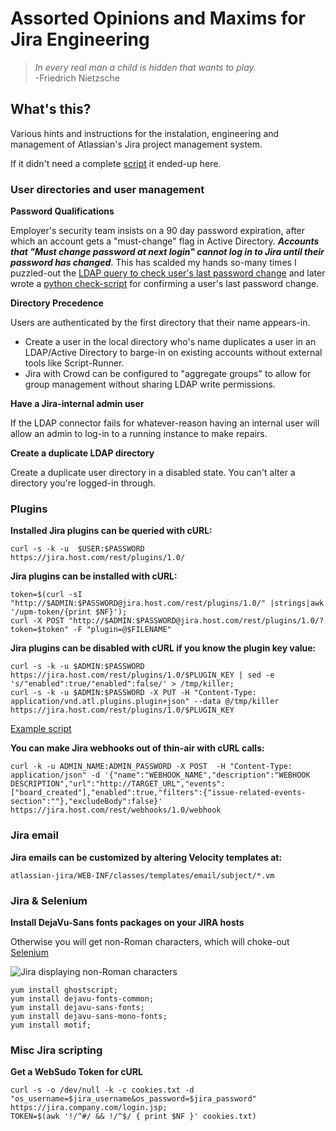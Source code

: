 # Assorted Opinions and Maxims for Jira Engineering

> *In every real man a child is hidden that wants to play.*  
> -Friedrich Nietzsche  

## What's this?
Various hints and instructions for the instalation, engineering and management of Atlassian's Jira project management system.  

If it didn't need a complete [script](https://github.com/lbonanomi/scripts/tree/master/jira) it ended-up here.


### User directories and user management

**Password Qualifications**

Employer's security team insists on a 90 day password expiration, after which an account gets a "must-change" flag in Active Directory. ***Accounts that "Must change password at next login" cannot log in to Jira until their password has changed***. This has scalded my hands so-many times I puzzled-out the [LDAP query to check user's last password change](https://github.com/lbonanomi/notes/blob/master/active_directory/index.md) and later wrote a [python check-script](https://github.com/lbonanomi/scripts/blob/master/active_directory_last_password_reset.py) for confirming a user's last password change.


**Directory Precedence**

Users are authenticated by the first directory that their name appears-in. 

* Create a user in the local directory who's name duplicates a user in an LDAP/Active Directory to barge-in on existing accounts without external tools like Script-Runner.
* Jira with Crowd can be configured to "aggregate groups" to allow for group management without sharing LDAP write permissions.


**Have a Jira-internal admin user**

If the LDAP connector fails for whatever-reason having an internal user will allow an admin to log-in to a running instance to make repairs.


 **Create a duplicate LDAP directory**

Create a duplicate user directory in a disabled state. You can't alter a directory you're logged-in through.


### Plugins

**Installed Jira plugins can be queried with cURL:**

```curl -s -k -u  $USER:$PASSWORD   https://jira.host.com/rest/plugins/1.0/```


**Jira plugins can be installed with cURL:**

```
token=$(curl -sI "http://$ADMIN:$PASSWORD@jira.host.com/rest/plugins/1.0/" |strings|awk '/upm-token/{print $NF}');
curl -X POST "http://$ADMIN:$PASSWORD@jira.host.com/rest/plugins/1.0/?token=$token" -F "plugin=@$FILENAME"
```


**Jira plugins can be disabled with cURL if you know the plugin key value:**

```
curl -s -k -u $ADMIN:$PASSWORD https://jira.host.com/rest/plugins/1.0/$PLUGIN_KEY | sed -e 's/"enabled":true/"enabled":false/' > /tmp/killer;
curl -s -k -u $ADMIN:$PASSWORD -X PUT -H "Content-Type: application/vnd.atl.plugins.plugin+json" --data @/tmp/killer https://jira.host.com/rest/plugins/1.0/$PLUGIN_KEY
```

[Example script](https://github.com/lbonanomi/scripts/blob/master/jira/sniper.sh)


**You can make Jira webhooks out of thin-air with cURL calls:**

```
curl -k -u ADMIN_NAME:ADMIN_PASSWORD -X POST  -H "Content-Type: application/json" -d '{"name":"WEBHOOK_NAME","description":"WEBHOOK DESCRIPTION","url":"http://TARGET_URL","events":["board_created"],"enabled":true,"filters":{"issue-related-events-section":""},"excludeBody":false}' https://jira.host.com/rest/webhooks/1.0/webhook
```


### Jira email

**Jira emails can be customized by altering Velocity templates at:**  
```
atlassian-jira/WEB-INF/classes/templates/email/subject/*.vm
```


### Jira & Selenium

**Install DejaVu-Sans fonts packages on your JIRA hosts**

Otherwise you will get non-Roman characters, which will choke-out [Selenium](https://www.seleniumhq.org/)

![Jira displaying non-Roman characters](sources/images/Jira_Sanskrit.png)


```
yum install ghostscript;
yum install dejavu-fonts-common;
yum install dejavu-sans-fonts;
yum install dejavu-sans-mono-fonts;
yum install motif;
```

### Misc Jira scripting

**Get a WebSudo Token for cURL**

```
curl -s -o /dev/null -k -c cookies.txt -d "os_username=$jira_username&os_password=$jira_password" https://jira.company.com/login.jsp;
TOKEN=$(awk '!/^#/ && !/^$/ { print $NF }' cookies.txt)
```
